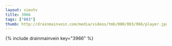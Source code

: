 ```yaml
--- 
layout: sieutv
title: 3966
tags: ["003"]
thumb: http://drainmainvein.com/media/videos/tmb/000/003/966/player.jpg
---
```

{% include drainmainvein key="3966" %} 
